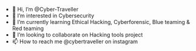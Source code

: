 - 👋 Hi, I’m @Cyber-Traveller
- 👀 I’m interested in Cybersecurity 
- 🌱 I’m currently learning Ethical Hacking, Cyberforensic, Blue teaming & Red teaming 
- 💞️ I’m looking to collaborate on Hacking tools project 
- 📫 How to reach me @cybertraveller on instagram 

<!---
Cyber-Traveller/Cyber-Traveller is a ✨ special ✨ repository because its `README.md` (this file) appears on your GitHub profile.
You can click the Preview link to take a look at your changes.
--->
